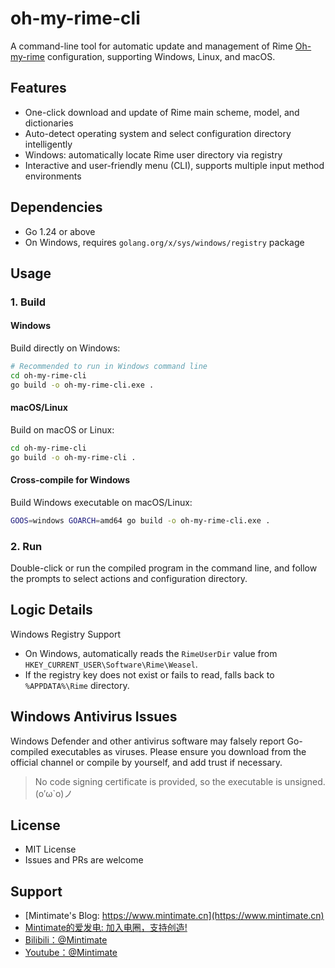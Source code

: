 # oh-my-rime-cli

A command-line tool for automatic update and management of Rime [Oh-my-rime](https://github.com/Mintimate/oh-my-rime) configuration, supporting Windows, Linux, and macOS.

## Features
- One-click download and update of Rime main scheme, model, and dictionaries
- Auto-detect operating system and select configuration directory intelligently
- Windows: automatically locate Rime user directory via registry
- Interactive and user-friendly menu (CLI), supports multiple input method environments

## Dependencies
- Go 1.24 or above
- On Windows, requires `golang.org/x/sys/windows/registry` package

## Usage

### 1. Build

#### Windows
Build directly on Windows:
```sh
# Recommended to run in Windows command line
cd oh-my-rime-cli
go build -o oh-my-rime-cli.exe .
```

#### macOS/Linux
Build on macOS or Linux:
```sh
cd oh-my-rime-cli
go build -o oh-my-rime-cli .
```

#### Cross-compile for Windows
Build Windows executable on macOS/Linux:
```sh
GOOS=windows GOARCH=amd64 go build -o oh-my-rime-cli.exe .
```

### 2. Run

Double-click or run the compiled program in the command line, and follow the prompts to select actions and configuration directory.

## Logic Details

Windows Registry Support
- On Windows, automatically reads the `RimeUserDir` value from `HKEY_CURRENT_USER\Software\Rime\Weasel`.
- If the registry key does not exist or fails to read, falls back to `%APPDATA%\Rime` directory.

## Windows Antivirus Issues

Windows Defender and other antivirus software may falsely report Go-compiled executables as viruses. Please ensure you download from the official channel or compile by yourself, and add trust if necessary.

> No code signing certificate is provided, so the executable is unsigned. (o′ω`o)ノ

## License
- MIT License
- Issues and PRs are welcome

## Support

- [Mintimate's Blog: https://www.mintimate.cn](https://www.mintimate.cn)
- [Mintimate的爱发电: 加入电圈，支持创造!](https://afdian.net/a/mintimate)
- [Bilibili：@Mintimate](https://space.bilibili.com/355567627)
- [Youtube：@Mintimate](https://www.youtube.com/channel/UCI7LLdUGNzkcKOE7grAqCoA)
